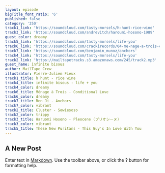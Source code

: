 ```yaml
---
layout: episode
bigTitle_font_ratio: '6'
published: false
category: '250'
track1_link: 'https://soundcloud.com/tasty-morsels/h-hunt-rice-wine'
track3_link: 'https://soundcloud.com/andrevitch/haroumi-hosono-1989'
guest_color: dreamy
track5_link: 'https://soundcloud.com/tasty-morsels/life-you'
track6_link: 'https://soundcloud.com/crackirecords/04-me-nage-a-trois-conditional'
track7_link: 'https://soundcloud.com/benjamin_munoz/anchors'
track4_link: 'https://soundcloud.com/tasty-morsels/life-you'
track2_link: 'https://mailtapetracks.s3.amazonaws.com/245/track2.mp3'
guest_name: infinite bisous
author: MailTape Crew
illustrator: Pierre-Julien Fieux
track1_title: h hunt - rice wine
track4_title: infinite bisous - life + you
track4_color: dreamy
track6_title: Ménage à Trois - Conditional Love
track6_color: dreamy
track7_title: Ben Ji - Anchors
track7_color: vibrant
track2_title: Cluster - Sowiesoso
track2_color: trippy
track3_title: Haruomi Hosono - Pleocene (プリオシーヌ)
track3_color: vibrant
track5_title: These New Puritans - This Guy's In Love With You
---
```

## A New Post

Enter text in [Markdown](http://daringfireball.net/projects/markdown/). Use the toolbar above, or click the **?** button for formatting help.

